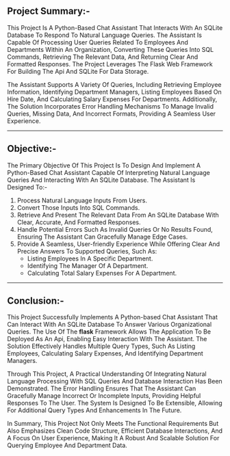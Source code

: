 ## Project Summary:-

This Project Is A Python-Based Chat Assistant That Interacts With An SQLite Database To Respond To Natural Language Queries. The Assistant Is Capable Of Processing User Queries Related To Employees And Departments Within An Organization, Converting These Queries Into SQL Commands, Retrieving The Relevant Data, And Returning Clear And Formatted Responses. The Project Leverages The Flask Web Framework For Building The Api And SQLite For Data Storage. 

The Assistant Supports A Variety Of Queries, Including Retrieving Employee Information, Identifying Department Managers, Listing Employees Based On Hire Date, And Calculating Salary Expenses For Departments. Additionally, The Solution Incorporates Error Handling Mechanisms To Manage Invalid Queries, Missing Data, And Incorrect Formats, Providing A Seamless User Experience.

---

## Objective:-

The Primary Objective Of This Project Is To Design And Implement A Python-Based Chat Assistant Capable Of Interpreting Natural Language Queries And Interacting With An SQLite Database. 
The Assistant Is Designed To:-

1. Process Natural Language Inputs From Users.
2. Convert Those Inputs Into SQL Commands.
3. Retrieve And Present The Relevant Data From An SQLite Database With Clear, Accurate, And Formatted Responses.
4. Handle Potential Errors Such As Invalid Queries Or No Results Found, Ensuring The Assistant Can Gracefully Manage Edge Cases.
5. Provide A Seamless, User-friendly Experience While Offering Clear And Precise Answers To Supported Queries, Such As:
   - Listing Employees In A Specific Department.
   - Identifying The Manager Of A Department.
   - Calculating Total Salary Expenses For A Department.

---

## Conclusion:-

This Project Successfully Implements A Python-based Chat Assistant That Can Interact With An SQLite Database To Answer Various Organizational Queries. The Use Of The **flask** Framework Allows The Application To Be Deployed As An Api, Enabling Easy Interaction With The Assistant. The Solution Effectively Handles Multiple Query Types, Such As Listing Employees, Calculating Salary Expenses, And Identifying Department Managers.

Through This Project, A Practical Understanding Of Integrating Natural Language Processing With SQL Queries And Database Interaction Has Been Demonstrated. The Error Handling Ensures That The Assistant Can Gracefully Manage Incorrect Or Incomplete Inputs, Providing Helpful Responses To The User. The System Is Designed To Be Extensible, Allowing For Additional Query Types And Enhancements In The Future.

In Summary, This Project Not Only Meets The Functional Requirements But Also Emphasizes Clean Code Structure, Efficient Database Interactions, And A Focus On User Experience, Making It A Robust And Scalable Solution For Querying Employee And Department Data.

 
